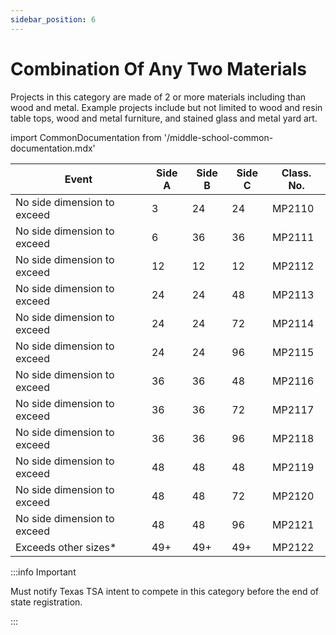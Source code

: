 ```yaml
---
sidebar_position: 6
---
```


# Combination Of Any Two Materials

Projects in this category are made of 2 or more materials including than wood and metal. Example projects include but not limited to wood and resin table tops, wood and metal furniture, and stained glass and metal yard art.

import CommonDocumentation from '/middle-school-common-documentation.mdx'

<CommonDocumentation />

| Event                       | Side A | Side B | Side C | Class. No. |
| --------------------------- | ------ | ------ | ------ | ---------- |
| No side dimension to exceed | 3      | 24     | 24     | MP2110     |
| No side dimension to exceed | 6      | 36     | 36     | MP2111     |
| No side dimension to exceed | 12     | 12     | 12     | MP2112     |
| No side dimension to exceed | 24     | 24     | 48     | MP2113     |
| No side dimension to exceed | 24     | 24     | 72     | MP2114     |
| No side dimension to exceed | 24     | 24     | 96     | MP2115     |
| No side dimension to exceed | 36     | 36     | 48     | MP2116     |
| No side dimension to exceed | 36     | 36     | 72     | MP2117     |
| No side dimension to exceed | 36     | 36     | 96     | MP2118     |
| No side dimension to exceed | 48     | 48     | 48     | MP2119     |
| No side dimension to exceed | 48     | 48     | 72     | MP2120     |
| No side dimension to exceed | 48     | 48     | 96     | MP2121     |
| Exceeds other sizes\*       | 49+    | 49+    | 49+    | MP2122     |

:::info Important

Must notify Texas TSA intent to compete in this category before the end of state registration.

:::